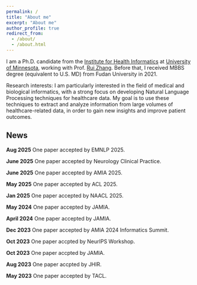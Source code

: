 ```yaml
---
permalink: /
title: "About me"
excerpt: "About me"
author_profile: true
redirect_from: 
  - /about/
  - /about.html
---
```


I am a Ph.D. candidate from the [Institute for Health Informatics](https://healthinformatics.umn.edu/) at [University of Minnesota](https://twin-cities.umn.edu/), working with Prof. [Rui Zhang](https://med.umn.edu/bio/rui-zhang). Before that, I received MBBS degree (equivalent to U.S. MD) from Fudan University in 2021.

Research interests:
I am particularly interested in the field of medical and biological informatics, with a strong focus on developing Natural Language Processing techniques for healthcare data. My goal is to use these techniques to extract and analyze information from large volumes of healthcare-related data, in order to gain new insights and improve patient outcomes.

News
------
 
**Aug 2025** One paper accepted by EMNLP 2025.

**June 2025** One paper accepted by Neurology Clinical Practice.

**June 2025** One paper accepted by AMIA 2025.

**May 2025** One paper accepted by ACL 2025.

**Jan 2025** One paper accepted by NAACL 2025.

**May 2024** One paper accepted by JAMIA.

**April 2024** One paper accepted by JAMIA.

**Dec 2023** One paper accepted by AMIA 2024 Informatics Summit.

**Oct 2023** One paper accpted by NeurIPS Workshop.

**Oct 2023** One paper accpted by JAMIA.

**Aug 2023** One paper accpted by JHIR.

**May 2023** One paper accepted by TACL.




